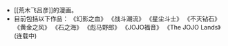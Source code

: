 - [[荒木飞吕彦]]的漫画。
- 目前包括以下作品：
《幻影之血》
《战斗潮流》
《星尘斗士》
《不灭钻石》
《黄金之风》
《石之海》
《彪马野郎》
《JOJO福音》
《The JOJO Lands》(连载中)